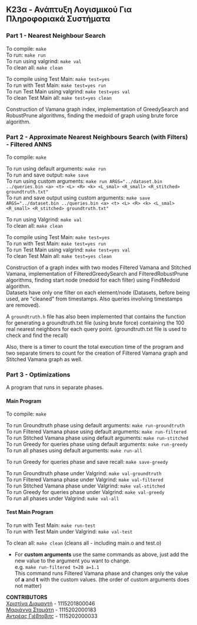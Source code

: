 ## K23α - Ανάπτυξη Λογισμικού Για Πληροφοριακά Συστήματα

### Part 1 - Nearest Neighbour Search

To compile: ```make```  
To run: ```make run```   
To run using valgrind: ```make val```  
To clean all: ```make clean```  

To compile using Test Main: ```make test=yes```   
To run with Test Main: ```make test=yes run```  
To run Test Main using valgrind: ```make test=yes val```   
To clean Test Main all: ```make test=yes clean```   
   
Construction of Vamana graph index, implementation of GreedySearch and RobustPrune algorithms, finding the medoid of graph using brute force algorithm.

### Part 2 - Approximate Nearest Neighbours Search (with Filters) - Filtered ANNS

To compile: ```make```  

To run using default arguments: ```make run```  
To run and save output: ```make save```  
To run using custom arguments: ```make run ARGS="../dataset.bin ../queries.bin <a> <t> <L> <R> <k> <L_smal> <R_small> <R_stitched> groundtruth.txt"```  
To run and save output using custom arguments: ```make save ARGS="../dataset.bin ../queries.bin <a> <t> <L> <R> <k> <L_smal> <R_small> <R_stitched> groundtruth.txt"```   

To run using Valgrind: ```make val```  
To clean all: ```make clean```  

To compile using Test Main: ```make test=yes```    
To run with Test Main: ```make test=yes run```  
To run Test Main using valgrind: ```make test=yes val```   
To clean Test Main all: ```make test=yes clean```     


Construction of a graph index with two modes Filtered Vamana and Stitched Vamana, implementation of FilteredGreedySearch and FilteredRobustPrune algorithms, 
finding start node (medoid for each filter) using FindMedoid algorithm.  
Datasets have only one filter on each element/node (Datasets, before being used, are "cleaned" from timestamps. Also queries involving timestamps are removed). 

A ```groundtruth.h``` file has also been implemented that contains the function for generating a groundtruth.txt file (using  brute force) containing the 100 real nearest neighbors for each query point. (groundtruth.txt file is used to check and find the recall)

Also, there is a timer to count the total execution time of the program and two separate timers to count for the creation of Filtered Vamana graph and Stitched Vamana graph as well.

### Part 3 - Optimizations

A program that runs in separate phases.

#### Main Program

To compile: ```make```  

To run Groundtruth phase using default arguments: ```make run-groundtruth```  
To run Filtered Vamana phase using default arguments: ```make run-filtered```   
To run Stitched Vamana phase using default arguments: ```make run-stitched```   
To run Greedy for queries phase using default arguments: ```make run-greedy```  
To run all phases using default arguments: ```make run-all```   

To run Greedy for queries phase and save recall: ```make save-greedy```   

To run Groundtruth phase under Valgrind: ```make val-groundtruth```  
To run Filtered Vamana phase under Valgrind: ```make val-filtered```   
To run Stitched Vamana phase under Valgrind: ```make val-stitched```   
To run Greedy for queries phase under Valgrind: ```make val-greedy```  
To run all phases under Valgrind: ```make val-all```   

#### Test Main Program

To run with Test Main: ```make run-test```  
To run with Test Main under Valgrind:  ```make val-test``` 

To clean all: ```make clean``` (cleans all - including main.o and test.o)

* For **custom arguments** use the same commands as above, just add the new value to the argument you want to change.    
e.g. ```make run-filtered t=20 a=1.1```   
This command runs Filtered Vamana phase and changes only the value of **a** and **t** with the custom values. (the order of custom arguments does not matter)


**CONTRIBUTORS**  
[Χριστίνα Διαμαντή](https://github.com/ChristinaDiam) - 1115201800046  
[Μαριάννα Σταμάτη](https://github.com/mariannastamati) - 1115202000183  
[Αντρέας Γιέβτοβιτς](https://github.com/zodicx) - 1115202000033
